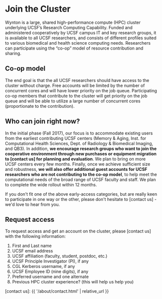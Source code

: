 # Join the Cluster

Wynton is a large, shared high-performance compute (HPC) cluster underlying UCSF’s Research Computing Capability. Funded and administered cooperatively by UCSF campus IT and key research groups, it is available to all UCSF researchers, and consists of different profiles suited to various biomedical and health science computing needs. Researchers can participate using the “co-op” model of resource contribution and sharing.


## Co-op model

The end goal is that the all UCSF researchers should have access to the cluster without charge.  Free accounts will be limited by the number of concurrent cores and will have lower priority on the job queue.  Participating co-op members that contribute to the cluster will get priority on the job queue and will be able to utilize a large number of concurrent cores (proportionate to the contribution).


## Who can join right now?

In the initial phase (Fall 2017), our focus is to accommodate existing users from the earliest contributing UCSF centers (Memory & Aging, Inst. for Computational Health Sciences, Dept. of Radiology & Biomedical Imaging, and QB3).  In addition, **we encourage research groups who want to join the cooperative environment through new purchases or equipment migration to [contact us] for planning and evaluation**.  We plan to bring on more UCSF centers every few months.  Finally, once we achieve sufficient size and robustness, **we will also offer additional guest accounts for UCSF researchers who are not contributing to the co-op model**, to help meet the computational needs of the broad range of UCSF faculty and staff.  We plan to complete the wide rollout within 12 months.

If you don't fit one of the above early-access categories, but are really keen to participate in one way or the other, please don't hesitate to [contact us] - we'd love to hear from you.


## Request access

To request access and get an account on the cluster, please [contact us] with the following information:

1. First and Last name
2. UCSF email address
3. UCSF affiliation (faculty, student, postdoc, etc.)
4. UCSF Principle Investigator (PI), if any
5. CGL Kerberos username, if any
6. UCSF Employee ID (nine digits), if any
7. Preferred username and one alternate
8. Previous HPC cluster experience? (this will help us help you)

[contact us]: {{ '/about/contact.html' | relative_url }}
